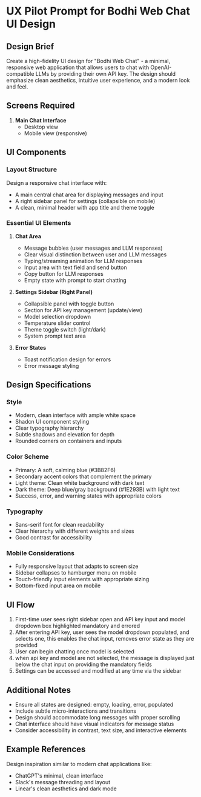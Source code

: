 # UX Pilot Prompt for Bodhi Web Chat UI Design

## Design Brief

Create a high-fidelity UI design for "Bodhi Web Chat" - a minimal, responsive web application that allows users to chat with OpenAI-compatible LLMs by providing their own API key. The design should emphasize clean aesthetics, intuitive user experience, and a modern look and feel.

## Screens Required

1. **Main Chat Interface**
   - Desktop view
   - Mobile view (responsive)

## UI Components

### Layout Structure
Design a responsive chat interface with:
- A main central chat area for displaying messages and input
- A right sidebar panel for settings (collapsible on mobile)
- A clean, minimal header with app title and theme toggle

### Essential UI Elements

1. **Chat Area**
   - Message bubbles (user messages and LLM responses)
   - Clear visual distinction between user and LLM messages
   - Typing/streaming animation for LLM responses
   - Input area with text field and send button
   - Copy button for LLM responses
   - Empty state with prompt to start chatting

2. **Settings Sidebar (Right Panel)**
   - Collapsible panel with toggle button
   - Section for API key management (update/view)
   - Model selection dropdown
   - Temperature slider control
   - Theme toggle switch (light/dark)
   - System prompt text area

3. **Error States**
   - Toast notification design for errors
   - Error message styling

## Design Specifications

### Style
- Modern, clean interface with ample white space
- Shadcn UI component styling
- Clear typography hierarchy
- Subtle shadows and elevation for depth
- Rounded corners on containers and inputs

### Color Scheme
- Primary: A soft, calming blue (#3B82F6)
- Secondary accent colors that complement the primary
- Light theme: Clean white background with dark text
- Dark theme: Deep blue/gray background (#1E293B) with light text
- Success, error, and warning states with appropriate colors

### Typography
- Sans-serif font for clean readability
- Clear hierarchy with different weights and sizes
- Good contrast for accessibility

### Mobile Considerations
- Fully responsive layout that adapts to screen size
- Sidebar collapses to hamburger menu on mobile
- Touch-friendly input elements with appropriate sizing
- Bottom-fixed input area on mobile

## UI Flow

1. First-time user sees right sidebar open and API key input and model dropdown box highlighted mandatory and errored
2. After entering API key, user sees the model dropdown populated, and selects one, this enables the chat input, removes error state as they are provided
3. User can begin chatting once model is selected
4. when api key and model are not selected, the message is displayed just below the chat input on providing the mandatory fields
5. Settings can be accessed and modified at any time via the sidebar

## Additional Notes

- Ensure all states are designed: empty, loading, error, populated
- Include subtle micro-interactions and transitions
- Design should accommodate long messages with proper scrolling
- Chat interface should have visual indicators for message status
- Consider accessibility in contrast, text size, and interactive elements

## Example References

Design inspiration similar to modern chat applications like:
- ChatGPT's minimal, clean interface
- Slack's message threading and layout
- Linear's clean aesthetics and dark mode 